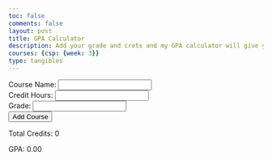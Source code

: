 ```yaml
---
toc: false
comments: false
layout: post
title: GPA Calculator
description: Add your grade and crets and my GPA calculator will give you your GPA
courses: {csp: {week: 3}}
type: tangibles
---
```


<html lang="en">
<head>
    <meta charset="UTF-8">
    <meta name="viewport" content="width=device-width, initial-scale=1.0">
    <title>GPA Calculator</title>
</head>
<body>
    <section>
        <form id="gpaForm">
            <label for="courseName">Course Name:</label>
            <input type="text" id="courseName" required>
            <br>
            <label for="creditHours">Credit Hours:</label>
            <input type="number" id="creditHours" required>
            <br>
            <label for="grade">Grade:</label>
            <input type="text" id="grade" required>
            <br>
            <button type="button" id="calculateButton">Add Course</button>
        </form>
        <div id="results">
            <p>Total Credits: <span id="totalCreditHours">0</span></p>
            <p>GPA: <span id="gpa">0.00</span></p>
        </div>
    </section>
    <script>
        // GPA calculation function
        function calculateGPA() {
            const courseName = document.getElementById("courseName").value;
            const creditHours = parseFloat(document.getElementById("creditHours").value);
            const grade = document.getElementById("grade").value.toUpperCase();
            if (!courseName || isNaN(creditHours) || !grade) {
                alert("Please fill in all fields.");
                return;
            }
            // GPA scale (adjust as needed)
            const gradeScale = {
                A: 4.0,
                Aminus: 3.7,
                Bplus: 3.3,
                B: 3.0,
                Bminus: 2.7,
                Cplus: 2.3,
                C: 2.0,
                Cminus: 1.7,
                D: 1.0,
                F: 0.0,
            };
            if (gradeScale[grade] === undefined) {
                alert("Invalid grade entered.");
                return;
            }
            const currentTotalCreditHours = parseFloat(document.getElementById("totalCreditHours").textContent);
            const currentGPA = parseFloat(document.getElementById("gpa").textContent);
            const newTotalCreditHours = currentTotalCreditHours + creditHours;
            const weightedGPA = (creditHours * gradeScale[grade]) + (currentTotalCreditHours * currentGPA);
            const newGPA = weightedGPA / newTotalCreditHours;
            document.getElementById("totalCreditHours").textContent = newTotalCreditHours.toFixed(1);
            document.getElementById("gpa").textContent = newGPA.toFixed(2);
            // Clear input fields
            document.getElementById("courseName").value = "";
            document.getElementById("creditHours").value = "";
            document.getElementById("grade").value = "";
        }
        // Add event listener for the "Add Course" button
        document.getElementById("calculateButton").addEventListener("click", calculateGPA);
    </script>
</body>
</html>
